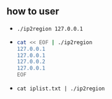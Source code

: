 ## how to user 

- `./ip2region 127.0.0.1`

- 
    ```sh
    cat << EOF | ./ip2region
    127.0.0.1
    127.0.0.1
    127.0.0.2
    127.0.0.1
    EOF
    ```

- `cat iplist.txt | ./ip2region`
